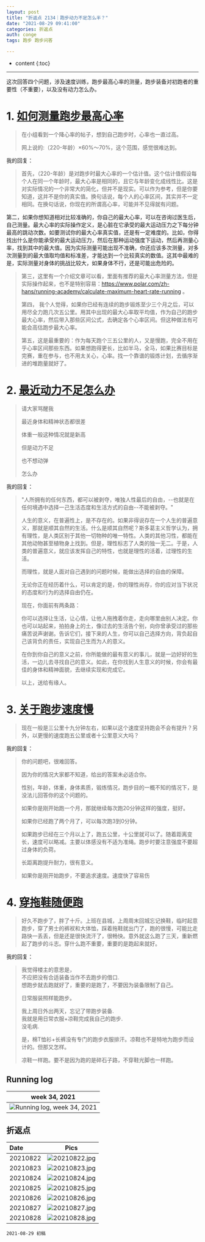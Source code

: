 ```yaml
---
layout: post
title: "折返点 2134｜跑步动力不足怎么半？"
date: "2021-08-29 09:41:00"
categories: 折返点
auth: conge
tags: 跑步 跑步问答

---
```

* content
{:toc}

----

这次回答四个问题，涉及速度训练，跑步最高心率的测量，跑步装备对初跑者的重要性（不重要），以及没有动力怎么办。




# 1. [如何测量跑步最高心率](https://douc.cc/4Fa0Pa)

> 在小组看到一个降心率的帖子，想到自己跑步时，心率也一直过高。
> 
> 网上说的:（220-年龄）×60%～70%，这个范围，感觉很难达到。

我的回复：

> 首先，（220-年龄）是对跑步时最大心率的一个估计值。这个估计值假设每个人在同一个年龄时，最大心率是相同的，且它与年龄变化成线性比。这是对实际情况的一个非常大的简化，但并不是现实。可以作为参考，但是你要知道，这并不是你的真实值。换句话说，每个人的心率区间，其实并不一定相同。在换句话说，你现在的所谓高心率，可能并不见得就有问题。
> 
第二，如果你想知道相对比较准确的，你自己的最大心率，可以在咨询过医生后，自己测量。最大心率的实际操作定义，是心脏在它承受的最大运动压力之下每分钟最高的跳动次数。如要测试你的最大心率真实值，还是有一定难度的。比如，你得找出什么是你能承受的最大运动压力，然后在那种运动强度下运动，然后再测量心率，找到其中的最大值。因为实际测量可能出现不准确，你还应该多次测量，对多次测量到的最大值取均值和标准差，才能达到一个比较真实的数值。这其中最难的是，实际测量对身体的挑战比较大，如果身体不行，还是可能出危险的。
> 
> 第三，这里有一个介绍文章可以看，里面有推荐的最大心率测量方法，但是实际操作起来，也不是特别容易：https://www.polar.com/zh-hans/running-academy/calculate-maximum-heart-rate-running 。
> 
> 第四， 我个人觉得，如果你已经有连续的跑步锻炼至少三个月之后，可以用尽全力跑几次五公里。用其中出现的最大心率取平均值，作为自己的跑步最大心率，然后带入那些区间公式，去确定各个心率区间。但这种做法有可能会高估跑步最大心率。
> 
> 第五，这是最重要的：作为每天跑个三五公里的人，又是慢跑，完全不用在乎心率区间那些东西。如果想跑得更长，比如半马，全马，如果比赛目标是完赛，重在参与，也不用太关心，心率。找一个靠谱的锻炼计划，去循序渐进的堆跑量就好了。

# 2. [最近动力不足怎么办 ](https://douc.cc/2FYgBL)

> 请大家骂醒我
> 
> 最近身体和精神状态都很差
> 
> 体重一般这种情况就是新高
> 
> 但是动力不足
> 
> 也不想动弹
> 
> 怎么办

我的回复：

> "人所拥有的任何东西，都可以被剥夺，唯独人性最后的自由，--也就是在任何境遇中选择一己生活态度和生活方式的自由--不能被剥夺。"
> 
> 人生的意义，在普遍性上，是不存在的。如果非得说存在一个人生的普遍意义，那就是顺其自然的生活。什么是顺其自然呢？斯多葛主义哲学认为，拥有理性，是人类区别于其他一切物种的唯一特性。人类的其他习性，都能在其他动物甚至植物身上找到。但是，理性标志了人类的独一无二。于是，人类的普遍意义，就应该发挥自己的特性，也就是理性的活着，过理性的生活。
> 
> 而理性，就是人面对自己遇到的问题时候，能做出选择的自由的保障。
> 
> 无论你正在经历着什么，可以肯定的是，你的理性尚存，你的应对当下状况的态度和行为的选择自由仍在。
> 
> 现在，你面前有两条路：
> 
> 你可以选择让生活，让心情，让他人拖拽着你走，走向哪里由别人决定。你也可以站起来，拍拍身上的土，像过去的生活告个别，向你曾承受过的那些痛苦说声谢谢。告诉它们，接下来的人生，你可以自己选择方向，背负起自己该背负的责任，实现自己生而为人的意义。
> 
> 在你到你自己的意义之前，你所能做的最有意义的事儿，就是一边好好的生活，一边儿去寻找自己的意义。如此，在你找到人生意义的时候，你会有最佳的身体和精神面貌，去继续实现和完成它。
> 
> 以上，送给有缘人。


# 3. [关于跑步速度慢 ](https://douc.cc/2D4Iei)

> 现在一般是三公里十九分钟左右，如果以这个速度坚持跑会不会有提升？另外，以更慢的速度跑五公里或者十公里意义大吗？

我的回复：

> 你的问题吧，很难回答。
> 
> 因为你的情况大家都不知道，给出的答案未必适合你。
> 
> 性别，年龄，体重，身体素质，锻炼情况，跑步目的一概不知的情况下，是没法儿回答你的这个问题的。
> 
> 如果你是刚开始跑一个月，那就继续每次跑20分钟这样的强度，挺好。
> 
> 如果你已经跑了两个月了，可以每次跑3到0分钟。
> 
> 如果跑步已经在三个月以上了，跑五公里，十公里就可以了。随着距离变长，速度可以略减。主要以体感没有不适为准绳。跑步时要注意强度不要超过身体的负荷。
> 
> 长距离跑提升耐力，很有意义。
> 
> 如果你是刚开始跑步，不要追求速度。速度快了容易伤


# 4. [穿拖鞋随便跑](https://www.douban.com/group/topic/243808755/?start=0#4263648035)

> 好久不跑步了，胖了十斤。上班在县城，上周周末回城忘记换鞋，临时起意跑步，穿了男士的裤衩和大体恤，踩着拖鞋就出门了，跑的很慢，可能比走路快一丢丢，但是还是很快流汗了，很畅快。意外就这么跑了三天，重新燃起了跑步的斗志。穿什么跑不重要，重要的是跑起来就好。

我的回复：

> 我觉得楼主的意思是，  
> 不应把没有合适装备当作不去跑步的借口.  
> 想跑步就去跑就好了，重要的是跑了，不要因为装备限制了自己。  
> 
> 日常服装照样能跑步。  
> 
> 我上周日外出两天，忘记了带跑步装备.  
> 我就是用日常衣服+凉鞋完成我自己的跑步.  
> 没毛病. 
> 
> 是，棉T恤衫+长裤没有专门的跑步衣服排汗。凉鞋也不是特地为跑步而设计的。但那又怎样。
> 
> 凉鞋一样跑。要不是因为跑的是碎石子路，不穿鞋光脚也一样跑。


## Running log

|week 34, 2021|
|:----:|
|![Running log, week 34, 2021](/assets/images/折返点/2021_wk34.png)|


## 折返点

|Date|Pics|
|:----|:----:|
|20210822|![20210822.jpg](/assets/images/折返点/20210822.jpg)  |
|20210823|![20210823.jpg](/assets/images/折返点/20210823.jpg)  |
|20210824|![20210824.jpg](/assets/images/折返点/20210824.jpg)  |
|20210825|![20210825.jpg](/assets/images/折返点/20210825.jpg)  |
|20210826|![20210826.jpg](/assets/images/折返点/20210826.jpg)  |
|20210827|![20210827.jpg](/assets/images/折返点/20210827.jpg)  |
|20210828|![20210828.jpg](/assets/images/折返点/20210828.jpg)  |


```
2021-08-29 初稿
```